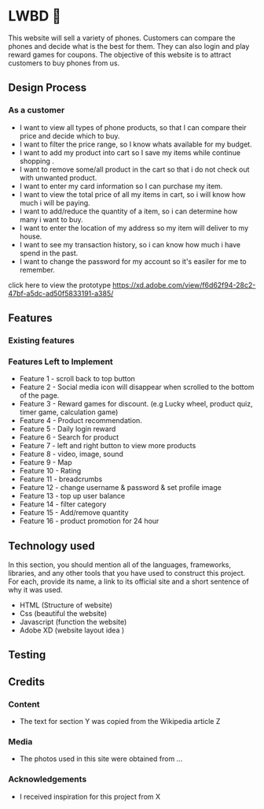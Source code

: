 # LWBD :iphone:

This website will sell a variety of phones. Customers can compare the phones and decide what is the best for them. They can also login and play reward games for coupons. The objective of this website is to attract customers to buy phones from us.

## Design Process

### As a customer

- I want to view all types of phone products, so that I can compare their price and decide which to buy.
- I want to filter the price range, so I know whats available for my budget.
- I want to add my product into cart so I save my items while continue shopping .
- I want to remove some/all product in the cart so that i do not check out with unwanted product.
- I want to enter my card information so I can purchase my item.
- I want to view the total price of all my items in cart, so i will know how much i will be paying.
- I want to add/reduce the quantity of a item, so i can determine how many i want to buy.
- I want to enter the location of my address so my item will deliver to my house.
- I want to see my transaction history, so i can know how much i have spend in the past.
- I want to change the password for my account so it's easiler for me to remember.

click here to view the prototype <u>https://xd.adobe.com/view/f6d62f94-28c2-47bf-a5dc-ad50f5833191-a385/</u>

## Features

### Existing features

### Features Left to Implement

- Feature 1 - scroll back to top button
- Feature 2 - Social media icon will disappear when scrolled to the bottom of the page.
- Feature 3 - Reward games for discount. (e.g Lucky wheel, product quiz, timer game, calculation game)
- Feature 4 - Product recommendation.
- Feature 5 - Daily login reward
- Feature 6 - Search for product
- Feature 7 - left and right button to view more products
- Feature 8 - video, image, sound
- Feature 9 - Map
- Feature 10 - Rating
- Feature 11 - breadcrumbs
- Feature 12 - change username & password & set profile image
- Feature 13 - top up user balance
- Feature 14 - filter category
- Feature 15 - Add/remove quantity
- Feature 16 - product promotion for 24 hour

## Technology used

In this section, you should mention all of the languages, frameworks, libraries, and any other tools that you have used to construct this project. For each, provide its name, a link to its official site and a short sentence of why it was used.

<ul>
  <li>HTML (Structure of website)</li>
  <li>Css (beautiful the website)</li>
  <li>Javascript (function the website)</li>
  <li>Adobe XD (website layout idea )</li>
</ul>

## Testing

## Credits

### Content

- The text for section Y was copied from the Wikipedia article Z

### Media

- The photos used in this site were obtained from ...

### Acknowledgements

- I received inspiration for this project from X
